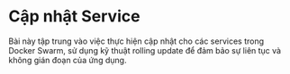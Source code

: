 # Cập nhật Service

Bài này tập trung vào việc thực hiện cập nhật cho các services trong Docker Swarm, sử dụng kỹ thuật rolling update để đảm bảo sự liên tục và không gián đoạn của ứng dụng.


